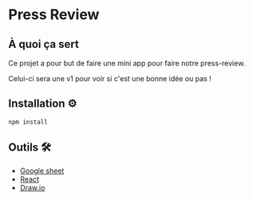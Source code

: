 # Press Review 

## À quoi ça sert

Ce projet a pour but de faire une mini app pour faire notre press-review.

Celui-ci sera une v1 pour voir si c'est une bonne idée ou pas !

## Installation ⚙️

```shell
npm install
```

## Outils 🛠

- [Google sheet](https://docs.google.com/spreadsheets/d/1zjSRVYv_ZvZNFnBTqx-C3ECLtioKbJAMt2CtnrpdTMg/edit?resourcekey#gid=1068551771)
- [React](https://fr.reactjs.org/)
- [Draw.io](https://draw.io/)
